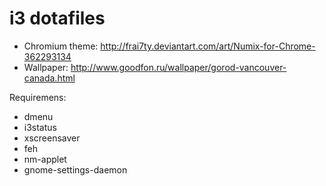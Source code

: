 # i3 dotafiles

- Chromium theme: http://frai7ty.deviantart.com/art/Numix-for-Chrome-362293134
- Wallpaper: http://www.goodfon.ru/wallpaper/gorod-vancouver-canada.html

Requiremens:
- dmenu
- i3status
- xscreensaver
- feh
- nm-applet
- gnome-settings-daemon
